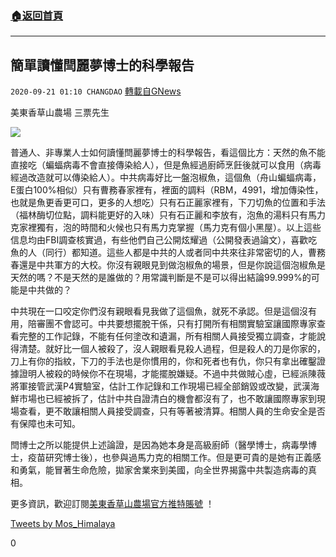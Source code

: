 ###  [:house:返回首頁](https://github.com/ourhimalayas/txt)
---

## 簡單讀懂閆麗夢博士的科學報告
`2020-09-21 01:10 CHANGDAO` [轉載自GNews](https://gnews.org/zh-hant/362794/)

美東香草山農場 三票先生


![](https://s3.amazonaws.com/gnews-media-offload/wp-content/uploads/2020/09/17013846/23-%E7%AE%80%E5%8D%95%E8%AF%BB%E6%87%82%E9%97%AB%E4%B8%BD%E6%A2%A6%E5%8D%9A%E5%A3%AB%E7%9A%84%E7%A7%91%E5%AD%A6%E6%8A%A5%E5%91%8A.jpg)


普通人、非專業人士如何讀懂閆麗夢博士的科學報告，看這個比方：天然的魚不能直接吃（蝙蝠病毒不會直接傳染給人），但是魚經過廚師烹飪後就可以食用（病毒經過改造就可以傳染給人）。中共病毒好比一盤泡椒魚，這個魚（舟山蝙蝠病毒，E蛋白100%相似）只有曹務春家裡有，裡面的調料（RBM，4991，增加傳染性，也就是魚更香更可口，更多的人想吃）只有石正麗家裡有，下刀切魚的位置和手法（福林酶切位點，調料能更好的入味）只有石正麗和李放有，泡魚的湯料只有馬力克家裡獨有，泡的時間和火候也只有馬力克掌握（馬力克有個小黑屋）。以上這些信息均由FBI調查核實過，有些他們自己公開炫耀過（公開發表過論文），喜歡吃魚的人（同行）都知道。這些人都是中共的人或者同中共來往非常密切的人，曹務春還是中共軍方的大校。你沒有親眼見到做泡椒魚的場景，但是你說這個泡椒魚是天然的嗎？不是天然的是誰做的？用常識判斷是不是可以得出結論99.999%的可能是中共做的？

中共現在一口咬定你們沒有親眼看見我做了這個魚，就死不承認。但是這個沒有用，陪審團不會認可。中共要想擺脫干係，只有打開所有相關實驗室讓國際專家查看完整的工作記錄，不能有任何塗改和遺漏，所有相關人員接受獨立調查，才能說得清楚。就好比一個人被殺了，沒人親眼看見殺人過程，但是殺人的刀是你家的，刀上有你的指紋，下刀的手法也是你慣用的，你和死者也有仇，你只有拿出確鑿證據證明人被殺的時候你不在現場，才能擺脫嫌疑。不過中共做賊心虛，已經派陳薇將軍接管武漢P4實驗室，估計工作記錄和工作現場已經全部銷毀或改變，武漢海鮮市場也已經被拆了，估計中共自證清白的機會都沒有了，也不敢讓國際專家到現場查看，更不敢讓相關人員接受調查，只有等著被清算。相關人員的生命安全是否有保障也未可知。

閆博士之所以能提供上述論證，是因為她本身是高級廚師（醫學博士，病毒學博士，疫苗研究博士後），也參與過馬力克的相關工作。但是更可貴的是她有正義感和勇氣，能冒著生命危險，拋家舍業來到美國，向全世界揭露中共製造病毒的真相。



更多資訊，歡迎訂閱[美東香草山農場官方推特賬號](https://twitter.com/Mos_Himalaya) ！

[Tweets by Mos\_Himalaya](https://twitter.com/Mos_Himalaya?ref_src=twsrc%5Etfw)

0
